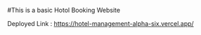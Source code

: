 #This is a basic Hotol Booking Website

Deployed Link : https://hotel-management-alpha-six.vercel.app/
